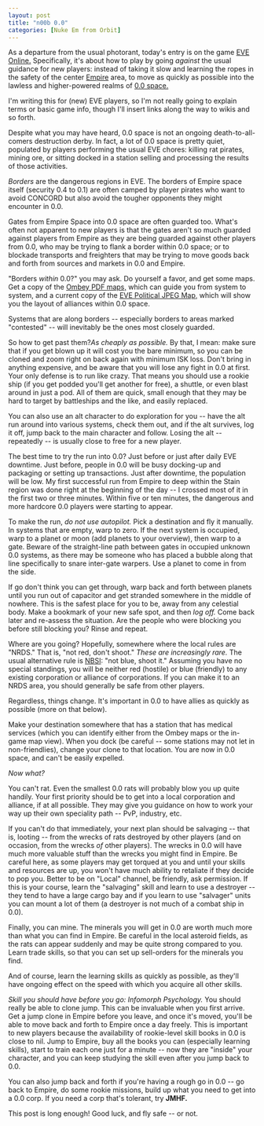 ```yaml
---
layout: post
title: "n00b 0.0"
categories: [Nuke Em from Orbit]
---
```

As a departure from the usual photorant, today's entry is on the game <a href="http://www.eve-online.com">EVE Online.</a> Specifically, it's about how to play by going <i>against</i> the usual guidance for new players: instead of taking it slow and learning the ropes in the safety of the center <a href="http://en.wikipedia.org/wiki/EVE_Online#Universe">Empire</a> area, to move as quickly as possible into the lawless and higher-powered realms of <a href="http://en.wikipedia.org/wiki/EVE_Online#Security_index_system">0.0 space.</a>

I'm writing this for (new) EVE players, so I'm not really going to explain terms or basic game info, though I'll insert links along the way to wikis and so forth.



<!--more-->
Despite what you may have heard, 0.0 space is not an ongoing death-to-all-comers destruction derby. In fact, a lot of 0.0 space is pretty quiet, populated by players performing the usual EVE chores: killing rat pirates, mining ore, or sitting docked in a station selling and processing the results of those activities.

<i>Borders</i> are the dangerous regions in EVE. The borders of Empire space itself (security 0.4 to 0.1) are often camped by player pirates who want to avoid CONCORD but also avoid the tougher opponents they might encounter in 0.0.

Gates from Empire Space into 0.0 space are often guarded too. What's often not apparent to new players is that the gates aren't so much guarded against players from Empire as they are being guarded against other players from 0.0, who may be trying to flank a border within 0.0 space; or to blockade transports and freighters that may be trying to move goods back and forth from sources and markets in 0.0 and Empire.

"Borders <i>within</i> 0.0?" you may ask. Do yourself a favor, and get some maps. Get a copy of the <a href="http://www.ombeve.co.uk/">Ombey PDF maps,</a> which can guide you from system to system, and a current copy of the <a href="http://dl.eve-files.com/media/corp/CRII/Latest.jpg">EVE Political JPEG Map,</a> which will show you the layout of alliances within 0.0 space.

Systems that are along borders -- especially borders to areas marked "contested" -- will inevitably be the ones most closely guarded.

So how to get past them?<i>As cheaply as possible.</i> By that, I mean: make sure that if you get blown up it will cost you the bare minimum, so you can be cloned and zoom right on back again with minimum ISK loss. Don't bring in anything expensive, and be aware that you will lose any fight in 0.0 at first. Your only defense is to run like crazy. That means you should use a rookie ship (if you get podded you'll get another for free), a shuttle, or even blast around in just a pod. All of them are quick, small enough that they may be hard to target by battleships and the like, and easily replaced.

You can also use an alt character to do exploration for you -- have the alt run around into various systems, check them out, and if the alt survives, log it off, jump back to the main character and follow. Losing the alt -- repeatedly -- is usually close to free for a new player.

The best time to try the run into 0.0? Just before or just after daily EVE downtime. Just before, people in 0.0 will be busy docking-up and packaging or setting up transactions. Just after downtime, the population will be low. My first successful run from Empire to deep within the Stain region was done right at the beginning of the day -- I crossed most of it in the first two or three minutes. Within five or ten minutes, the dangerous and more hardcore 0.0 players were starting to appear.

To make the run, <i>do not use autopilot.</i> Pick a destination and fly it manually. In systems that are empty, warp to zero. If the next system is occupied, warp to a planet or moon (add planets to your overview), then warp to a gate. Beware of the straight-line path between gates in occupied unknown 0.0 systems, as there may be someone who has placed a bubble along that line specifically to snare inter-gate warpers. Use a planet to come in from the side.

If go don't think you can get through, warp back and forth between planets until you run out of capacitor and get stranded somewhere in the middle of nowhere. This is the safest place for you to be, away from any celestial body. Make a bookmark of your new safe spot, and then <i>log off.</i> Come back later and re-assess the situation. Are the people who were blocking you before still blocking you? Rinse and repeat.

Where are you going? Hopefully, somewhere where the local rules are "NRDS." That is, "not red, don't shoot." <i>These are increasingly rare.</i> The usual alternative rule is <a href="http://terranova.blogs.com/terra_nova/2007/09/nbsi-and-the-pr.html">NBSI</a>: "not blue, shoot it." Assuming you have no special standings, you will be neither red (hostile) or blue (friendly) to any existing corporation or alliance of corporations. If you can make it to an NRDS area, you should generally be safe from other players.

Regardless, things change. It's important in 0.0 to have allies as quickly as possible (more on that below).

Make your destination somewhere that has a station that has medical services (which you can identify either from the Ombey maps or the in-game map view). When you dock (be careful -- some stations may not let in non-friendlies), change your clone to that location. You are now in 0.0 space, and can't be easily expelled.

<i>Now what?</i>

You can't rat. Even the smallest 0.0 rats will probably blow you up quite handily. Your first priority should be to get into a local corporation and alliance, if at all possible. They may give you guidance on how to work your way up their own speciality path -- PvP, industry, etc.

If you can't do that immediately, your next plan should be salvaging -- that is, looting -- from the wrecks of rats destroyed by other players (and on occasion, from the wrecks <i>of</i> other players). The wrecks in 0.0 will have much more valuable stuff than the wrecks you might find in Empire. Be careful here, as some players may get torqued at you and until your skills and resources are up, you won't have much ability to retaliate if they decide to pop you. Better to be on "Local" channel, be friendly, ask permission. If this is your course, learn the "salvaging" skill and learn to use a destroyer -- they tend to have a large cargo bay and if you learn to use "salvager" units you can mount a lot of them (a destroyer is not much of a combat ship in 0.0).

Finally, you can mine. The minerals you will get in 0.0 are worth much more than what you can find in Empire. Be careful in the local asteroid fields, as the rats can appear suddenly and may be quite strong compared to you. Learn trade skills, so that you can set up sell-orders for the minerals you find.

And of course, learn the learning skills as quickly as possible, as they'll have ongoing effect on the speed with which you acquire all other skills.

<i>Skill you should have before you go: Infomorph Psychology.</i> You should really be able to clone jump. This can be invaluable when you first arrive. Get a jump clone in Empire before you leave, and once it's moved, you'll be able to move back and forth to Empire once a day freely. This is important to new players because the availability of rookie-level skill books in 0.0 is close to nil. Jump to Empire, buy all the books you can (especially learning skills), start to train each one just for a minute -- now they are "inside" your character, and you can keep studying the skill even after you jump back to 0.0.

You can also jump back and forth if you're having a rough go in 0.0 -- go back to Empire, do some rookie missions, build up what you need to get into a 0.0 corp. If you need a corp that's tolerant, try <b>JMHF.</b>

This post is long enough! Good luck, and fly safe -- or not.
